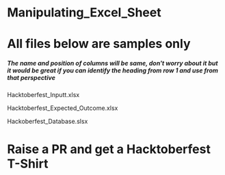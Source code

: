 # Manipulating_Excel_Sheet

# All files below are samples only

##### The name and position of columns will be same, don't worry about it but it would be great if you can identify the heading from row 1 and use from that perspective

Hacktoberfest_Inputt.xlsx


Hacktoberfest_Expected_Outcome.xlsx


Hackoberfest_Database.slsx 


# Raise a PR and get a Hacktoberfest T-Shirt
